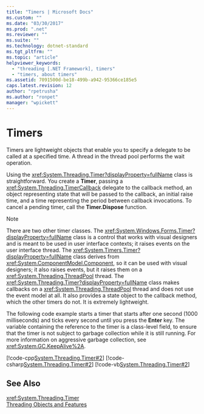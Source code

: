 ```yaml
---
title: "Timers | Microsoft Docs"
ms.custom: ""
ms.date: "03/30/2017"
ms.prod: ".net"
ms.reviewer: ""
ms.suite: ""
ms.technology: dotnet-standard
ms.tgt_pltfrm: ""
ms.topic: "article"
helpviewer_keywords: 
  - "threading [.NET Framework], timers"
  - "timers, about timers"
ms.assetid: 7091500d-be18-499b-a942-95366ce185e5
caps.latest.revision: 12
author: "rpetrusha"
ms.author: "ronpet"
manager: "wpickett"
---
```

# Timers
Timers are lightweight objects that enable you to specify a delegate to be called at a specified time. A thread in the thread pool performs the wait operation.  
  
 Using the <xref:System.Threading.Timer?displayProperty=fullName> class is straightforward. You create a **Timer**, passing a <xref:System.Threading.TimerCallback> delegate to the callback method, an object representing state that will be passed to the callback, an initial raise time, and a time representing the period between callback invocations. To cancel a pending timer, call the **Timer.Dispose** function.  
  
> [!NOTE]
>  There are two other timer classes. The <xref:System.Windows.Forms.Timer?displayProperty=fullName> class is a control that works with visual designers and is meant to be used in user interface contexts; it raises events on the user interface thread. The <xref:System.Timers.Timer?displayProperty=fullName> class derives from <xref:System.ComponentModel.Component>, so it can be used with visual designers; it also raises events, but it raises them on a <xref:System.Threading.ThreadPool> thread. The <xref:System.Threading.Timer?displayProperty=fullName> class makes callbacks on a <xref:System.Threading.ThreadPool> thread and does not use the event model at all. It also provides a state object to the callback method, which the other timers do not. It is extremely lightweight.  
  
 The following code example starts a timer that starts after one second (1000 milliseconds) and ticks every second until you press the **Enter** key. The variable containing the reference to the timer is a class-level field, to ensure that the timer is not subject to garbage collection while it is still running. For more information on aggressive garbage collection, see <xref:System.GC.KeepAlive%2A>.  
  
 [!code-cpp[System.Threading.Timer#2](../../../samples/snippets/cpp/VS_Snippets_CLR_System/system.Threading.Timer/CPP/source2.cpp#2)]
 [!code-csharp[System.Threading.Timer#2](../../../samples/snippets/csharp/VS_Snippets_CLR_System/system.Threading.Timer/CS/source2.cs#2)]
 [!code-vb[System.Threading.Timer#2](../../../samples/snippets/visualbasic/VS_Snippets_CLR_System/system.Threading.Timer/VB/source2.vb#2)]  
  
## See Also  
 <xref:System.Threading.Timer>   
 [Threading Objects and Features](../../../docs/standard/threading/threading-objects-and-features.md)